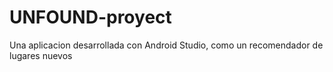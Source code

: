# UNFOUND-proyect
Una aplicacion desarrollada con Android Studio, como un recomendador de lugares nuevos
